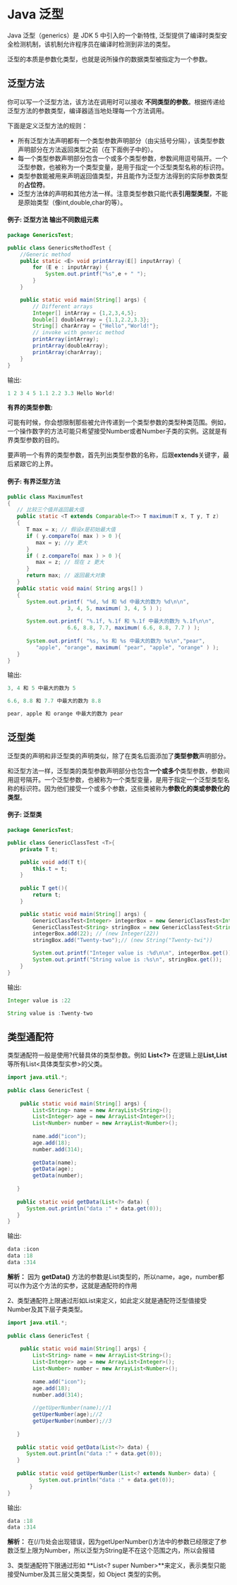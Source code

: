 # Java 泛型

Java 泛型（generics）是 JDK 5 中引入的一个新特性, 泛型提供了编译时类型安全检测机制，该机制允许程序员在编译时检测到非法的类型。

泛型的本质是参数化类型，也就是说所操作的数据类型被指定为一个参数。

## 泛型方法

你可以写一个泛型方法，该方法在调用时可以接收 **不同类型的参数**。根据传递给泛型方法的参数类型，编译器适当地处理每一个方法调用。

下面是定义泛型方法的规则：

- 所有泛型方法声明都有一个类型参数声明部分（由尖括号分隔），该类型参数声明部分在方法返回类型之前（在下面例子中的<E>）。
- 每一个类型参数声明部分包含一个或多个类型参数，参数间用逗号隔开。一个泛型参数，也被称为一个类型变量，是用于指定一个泛型类型名称的标识符。
- 类型参数能被用来声明返回值类型，并且能作为泛型方法得到的实际参数类型的**占位符**。
- 泛型方法体的声明和其他方法一样。注意类型参数只能代表**引用型类型**，不能是原始类型（像int,double,char的等）。

#### 例子: 泛型方法 输出不同数组元素

```java
package GenericsTest;

public class GenericsMethodTest {
    //Generic method
    public static <E> void printArray(E[] inputArray) {
        for (E e : inputArray) {
            System.out.printf("%s",e + " ");
        }
    }

    public static void main(String[] args) {
        // Different arrays
        Integer[] intArray = {1,2,3,4,5};
        Double[] doubleArray = {1.1,2.2,3.3};
        String[] charArray = {"Hello","World!"};
        // invoke with generic method
        printArray(intArray);
        printArray(doubleArray);
        printArray(charArray);
    }
}

```

输出:

```java
1 2 3 4 5 1.1 2.2 3.3 Hello World! 
```

**有界的类型参数:**

可能有时候，你会想限制那些被允许传递到一个类型参数的类型种类范围。例如，一个操作数字的方法可能只希望接受Number或者Number子类的实例。这就是有界类型参数的目的。

要声明一个有界的类型参数，首先列出类型参数的名称，后跟**extends**关键字，最后紧跟它的上界。

#### 例子: 有界泛型方法

```java
public class MaximumTest
{
   // 比较三个值并返回最大值
   public static <T extends Comparable<T>> T maximum(T x, T y, T z)
   {                     
      T max = x; // 假设x是初始最大值
      if ( y.compareTo( max ) > 0 ){
         max = y; //y 更大
      }
      if ( z.compareTo( max ) > 0 ){
         max = z; // 现在 z 更大           
      }
      return max; // 返回最大对象
   }
   public static void main( String args[] )
   {
      System.out.printf( "%d, %d 和 %d 中最大的数为 %d\n\n",
                   3, 4, 5, maximum( 3, 4, 5 ) );
 
      System.out.printf( "%.1f, %.1f 和 %.1f 中最大的数为 %.1f\n\n",
                   6.6, 8.8, 7.7, maximum( 6.6, 8.8, 7.7 ) );
 
      System.out.printf( "%s, %s 和 %s 中最大的数为 %s\n","pear",
         "apple", "orange", maximum( "pear", "apple", "orange" ) );
   }
}
```

输出:

```java
3, 4 和 5 中最大的数为 5

6.6, 8.8 和 7.7 中最大的数为 8.8

pear, apple 和 orange 中最大的数为 pear
```

## 泛型类

泛型类的声明和非泛型类的声明类似，除了在类名后面添加了**类型参数**声明部分。

和泛型方法一样，泛型类的类型参数声明部分也包含**一个或多个**类型参数，参数间用逗号隔开。一个泛型参数，也被称为一个类型变量，是用于指定一个泛型类型名称的标识符。因为他们接受一个或多个参数，这些类被称为**参数化的类或参数化的类型**。

#### 例子: 泛型类

```java
package GenericsTest;

public class GenericClassTest <T>{
    private T t;

    public void add(T t){
        this.t = t;
    }
    
    public T get(){
        return t;
    }

    public static void main(String[] args) {
        GenericClassTest<Integer> integerBox = new GenericClassTest<Integer>();
        GenericClassTest<String> stringBox = new GenericClassTest<String>();
        integerBox.add(22); // (new Integer(22))
        stringBox.add("Twenty-two");// (new String("Twenty-twi")) 

        System.out.printf("Integer value is :%d\n\n", integerBox.get());
        System.out.printf("String value is :%s\n", stringBox.get());
    }
}

```

输出:

```java
Integer value is :22

String value is :Twenty-two
```



## 类型通配符

类型通配符一般是使用?代替具体的类型参数。例如 **List<?>** 在逻辑上是**List<String>,List<Integer>** 等所有List<具体类型实参>的父类。

```java
import java.util.*;
 
public class GenericTest {
     
    public static void main(String[] args) {
        List<String> name = new ArrayList<String>();
        List<Integer> age = new ArrayList<Integer>();
        List<Number> number = new ArrayList<Number>();
        
        name.add("icon");
        age.add(18);
        number.add(314);
 
        getData(name);
        getData(age);
        getData(number);
       
   }
 
   public static void getData(List<?> data) {
      System.out.println("data :" + data.get(0));
   }
}
```

输出:

```java
data :icon
data :18
data :314
```

**解析：** 因为 **getData()** 方法的参数是List类型的，所以name，age，number都可以作为这个方法的实参，这就是通配符的作用

2、类型通配符上限通过形如List来定义，如此定义就是通配符泛型值接受Number及其下层子类类型。

```java
import java.util.*;
 
public class GenericTest {
     
    public static void main(String[] args) {
        List<String> name = new ArrayList<String>();
        List<Integer> age = new ArrayList<Integer>();
        List<Number> number = new ArrayList<Number>();
        
        name.add("icon");
        age.add(18);
        number.add(314);
 
        //getUperNumber(name);//1
        getUperNumber(age);//2
        getUperNumber(number);//3
       
   }
 
   public static void getData(List<?> data) {
      System.out.println("data :" + data.get(0));
   }
   
   public static void getUperNumber(List<? extends Number> data) {
          System.out.println("data :" + data.get(0));
       }
}
```

输出:

```java
data :18
data :314
```

**解析：** 在(//1)处会出现错误，因为getUperNumber()方法中的参数已经限定了参数泛型上限为Number，所以泛型为String是不在这个范围之内，所以会报错

3、类型通配符下限通过形如 **List<? super Number>**来定义，表示类型只能接受Number及其三层父类类型，如 Object 类型的实例。